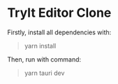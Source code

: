 # TryIt Editor Clone

Firstly, install all dependencies with:

> yarn install

Then, run with command:

> yarn tauri dev
